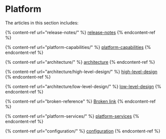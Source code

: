 # Platform

The articles in this section includes:

{% content-ref url="release-notes/" %}
[release-notes](release-notes/)
{% endcontent-ref %}

{% content-ref url="platform-capabilities/" %}
[platform-capabilities](platform-capabilities/)
{% endcontent-ref %}

{% content-ref url="architecture/" %}
[architecture](architecture/)
{% endcontent-ref %}

{% content-ref url="architecture/high-level-design/" %}
[high-level-design](architecture/high-level-design/)
{% endcontent-ref %}

{% content-ref url="architecture/low-level-design/" %}
[low-level-design](architecture/low-level-design/)
{% endcontent-ref %}

{% content-ref url="broken-reference" %}
[Broken link](broken-reference)
{% endcontent-ref %}

{% content-ref url="platform-services/" %}
[platform-services](platform-services/)
{% endcontent-ref %}

{% content-ref url="configuration/" %}
[configuration](configuration/)
{% endcontent-ref %}
